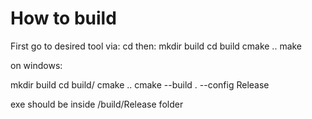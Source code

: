 # How to build
First go to desired tool via:
cd <tool-name>
then:
mkdir build
cd build
cmake ..
make

on windows:

mkdir build
cd build/
cmake ..
cmake --build . --config Release

exe should be inside /build/Release folder
